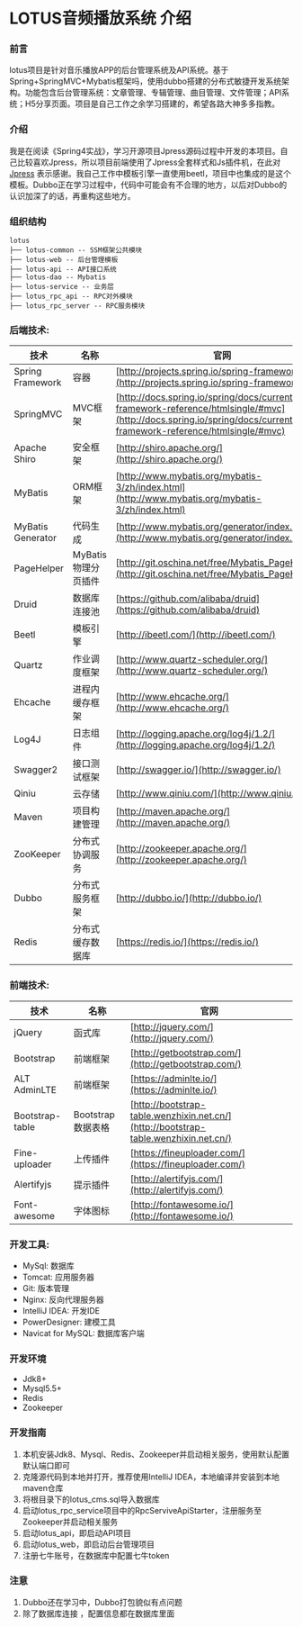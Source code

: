 ﻿# LOTUS音频播放系统 介绍

### 前言
lotus项目是针对音乐播放APP的后台管理系统及API系统。基于Spring+SpringMVC+Mybatis框架吗，使用dubbo搭建的分布式敏捷开发系统架构。功能包含后台管理系统：文章管理、专辑管理、曲目管理、文件管理；API系统；H5分享页面。项目是自己工作之余学习搭建的，希望各路大神多多指教。
    
### 介绍
我是在阅读《Spring4实战》，学习开源项目Jpress源码过程中开发的本项目。自己比较喜欢Jpress，所以项目前端使用了Jpress全套样式和Js插件机，在此对 [Jpress](https://gitee.com/fuhai/jpress "Jpress Git地址") 表示感谢。我自己工作中模板引擎一直使用beetl，项目中也集成的是这个模板。Dubbo正在学习过程中，代码中可能会有不合理的地方，以后对Dubbo的认识加深了的话，再重构这些地方。
    
### 组织结构

``` 
lotus
├── lotus-common -- SSM框架公共模块
├── lotus-web -- 后台管理模板
├── lotus-api -- API接口系统
├── lotus-dao -- Mybatis
├── lotus-service -- 业务层
├── lotus_rpc_api -- RPC对外模块
├── lotus_rpc_server -- RPC服务模块
```

### 后端技术:
技术 | 名称 | 官网
----|------|----
Spring Framework | 容器  | [http://projects.spring.io/spring-framework/](http://projects.spring.io/spring-framework/)
SpringMVC | MVC框架  | [http://docs.spring.io/spring/docs/current/spring-framework-reference/htmlsingle/#mvc](http://docs.spring.io/spring/docs/current/spring-framework-reference/htmlsingle/#mvc)
Apache Shiro | 安全框架  | [http://shiro.apache.org/](http://shiro.apache.org/)
MyBatis | ORM框架  | [http://www.mybatis.org/mybatis-3/zh/index.html](http://www.mybatis.org/mybatis-3/zh/index.html)
MyBatis Generator | 代码生成  | [http://www.mybatis.org/generator/index.html](http://www.mybatis.org/generator/index.html)
PageHelper | MyBatis物理分页插件  | [http://git.oschina.net/free/Mybatis_PageHelper](http://git.oschina.net/free/Mybatis_PageHelper)
Druid | 数据库连接池  | [https://github.com/alibaba/druid](https://github.com/alibaba/druid)
Beetl | 模板引擎  | [http://ibeetl.com/](http://ibeetl.com/)
Quartz | 作业调度框架  | [http://www.quartz-scheduler.org/](http://www.quartz-scheduler.org/)
Ehcache | 进程内缓存框架  | [http://www.ehcache.org/](http://www.ehcache.org/)
Log4J | 日志组件  | [http://logging.apache.org/log4j/1.2/](http://logging.apache.org/log4j/1.2/)
Swagger2 | 接口测试框架  | [http://swagger.io/](http://swagger.io/)
Qiniu | 云存储  |  [http://www.qiniu.com/](http://www.qiniu.com/)
Maven | 项目构建管理  | [http://maven.apache.org/](http://maven.apache.org/)
ZooKeeper | 分布式协调服务  | [http://zookeeper.apache.org/](http://zookeeper.apache.org/)
Dubbo | 分布式服务框架  | [http://dubbo.io/](http://dubbo.io/)
Redis | 分布式缓存数据库  | [https://redis.io/](https://redis.io/)

### 前端技术:
技术 | 名称 | 官网
----|------|----
jQuery | 函式库  | [http://jquery.com/](http://jquery.com/)
Bootstrap | 前端框架  | [http://getbootstrap.com/](http://getbootstrap.com/)
ALT AdminLTE| 前端框架  | [https://adminlte.io/](https://adminlte.io/)
Bootstrap-table | Bootstrap数据表格  | [http://bootstrap-table.wenzhixin.net.cn/](http://bootstrap-table.wenzhixin.net.cn/)
Fine-uploader | 上传插件  | [https://fineuploader.com/](https://fineuploader.com/)
Alertifyjs | 提示插件  | [http://alertifyjs.com/](http://alertifyjs.com/)
Font-awesome | 字体图标  | [http://fontawesome.io/](http://fontawesome.io/)

### 开发工具:
- MySql: 数据库
- Tomcat: 应用服务器
- Git: 版本管理
- Nginx: 反向代理服务器
- IntelliJ IDEA: 开发IDE
- PowerDesigner: 建模工具
- Navicat for MySQL: 数据库客户端

### 开发环境
- Jdk8+
- Mysql5.5+
- Redis
- Zookeeper

### 开发指南
1. 本机安装Jdk8、Mysql、Redis、Zookeeper并启动相关服务，使用默认配置默认端口即可
2. 克隆源代码到本地并打开，推荐使用IntelliJ IDEA，本地编译并安装到本地maven仓库
3. 将根目录下的lotus_cms.sql导入数据库
4. 启动lotus_rpc_service项目中的RpcServiveApiStarter，注册服务至Zookeeper并启动相关服务
5. 启动lotus_api，即启动API项目
6. 启动lotus_web，即启动后台管理项目
7. 注册七牛账号，在数据库中配置七牛token

### 注意
1. Dubbo还在学习中，Dubbo打包貌似有点问题
2. 除了数据库连接 ，配置信息都在数据库里面